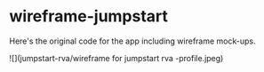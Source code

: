 # wireframe-jumpstart

Here's the original code for the app including wireframe mock-ups.

![](jumpstart-rva/wireframe for jumpstart rva -profile.jpeg)
